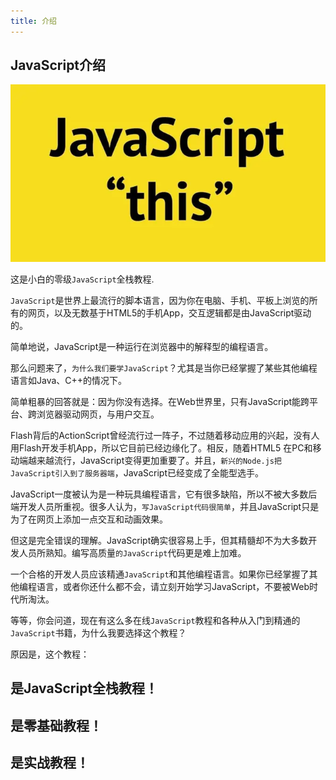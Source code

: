 ```yaml
---
title: 介绍
---
```


## JavaScript介绍

!['封面'](./assets/01.png)

这是小白的零级`JavaScript`全栈教程.

`JavaScript`是世界上最流行的脚本语言，因为你在电脑、手机、平板上浏览的所有的网页，以及无数基于HTML5的手机App，交互逻辑都是由JavaScript驱动的。

简单地说，JavaScript是一种运行在浏览器中的解释型的编程语言。

那么问题来了，`为什么我们要学JavaScript`？尤其是当你已经掌握了某些其他编程语言如Java、C++的情况下。

简单粗暴的回答就是：因为你没有选择。在Web世界里，只有JavaScript能跨平台、跨浏览器驱动网页，与用户交互。

Flash背后的ActionScript曾经流行过一阵子，不过随着移动应用的兴起，没有人用Flash开发手机App，所以它目前已经边缘化了。相反，随着HTML5
在PC和移动端越来越流行，JavaScript变得更加重要了。并且，`新兴的Node.js把JavaScript引入到了服务器端`，JavaScript已经变成了全能型选手。

JavaScript一度被认为是一种玩具编程语言，它有很多缺陷，所以不被大多数后端开发人员所重视。很多人认为，`写JavaScript代码很简单`，并且JavaScript只是为了在网页上添加一点交互和动画效果。

但这是完全错误的理解。JavaScript确实很容易上手，但其精髓却不为大多数开发人员所熟知。编写高质量`的JavaScript`代码更是难上加难。

一个合格的开发人员应该精通`JavaScript`和其他编程语言。如果你已经掌握了其他编程语言，或者你还什么都不会，请立刻开始学习JavaScript，不要被Web时代所淘汰。

等等，你会问道，现在有这么多在线`JavaScript`教程和各种从入门到精通的`JavaScript`书籍，为什么我要选择这个教程？

原因是，这个教程：

<h2>是JavaScript全栈教程！</h2>
<h2>是零基础教程！</h2>
<h2>是实战教程！</h2>
